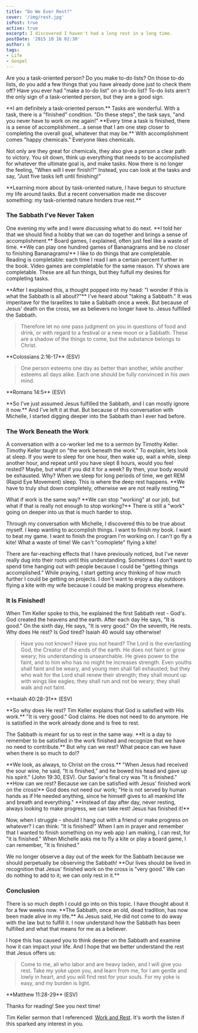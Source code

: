 ```yaml
---
title: "Do We Ever Rest?"
cover: '/img/rest.jpg'
isPost: true
active: true
excerpt: I discovered I haven't had a long rest in a long time.
postDate: '2015 10 16 02:30'
author: 0
tags:
- Life
- Gospel
---
```


<p>
    Are you a task-oriented person? Do you make to-do lists? On those to-do lists, do you add a few things that you have already done just to check them off?
    Have you ever had "make a to-do list" on a to-do list? To-do lists aren't the only sign of a task-oriented person, but they are a good sign.
</p>

<p>
    **I am definitely a task-oriented person.** Tasks are wonderful. With a task, there is a "finished" condition. "Do these steps", the task says, "and you never have to work on me again!"
    **Every time a task is finished, there is a sense of accomplishment...a sense that I am one step closer to completing the overall goal, whatever that may be.** With accomplishment
    comes "happy chemicals." Everyone likes chemicals.
</p>

<p>
    Not only are they great for chemicals, they also give a person a clear path to victory. You sit down, think up everything that needs to be accomplished for
    whatever the ultimate goal is, and make tasks. Now there is no longer the feeling, "When will I ever finish!?" Instead, you can look at the tasks and say, "Just
    five tasks left until finishing!"
</p>

<p>
    **Learning more about by task-oriented nature, I have begun to structure my life around tasks. But a recent conversation made me discover something: my task-oriented
    nature hinders true rest.**
</p>

<h3>The Sabbath I've Never Taken</h3>
<p>
    One evening my wife and I were discussing what to do next. **I told her that we should find a hobby that we can do together and brings a sense of accomplishment.**
    Board games, I explained, often just feel like a waste of time. **We can play one hundred games of Bananagrams and be no closer to finishing Bananagrams!**
    I like to do things that are completable. Reading is completable: each time I read I am a certain percent further in the book. Video games are completable for
    the same reason. TV shows are completable. These are all fun things, but they fulfull my desires for completing tasks.
</p>
<p>
    **After I explained this, a thought popped into my head: "I wonder if this is what the Sabbath is all about?"** I've heard about "taking a Sabbath." It was
    imperitave for the Israelites to take a Sabbath once a week. But because of Jesus' death on the cross, we as believers no longer have to. Jesus fulfilled the Sabbath.
</p>
<blockquote>
    <p>
        Therefore let no one pass judgment on you in questions of food and drink, or with regard
        to a festival or a new moon or a Sabbath. These are a shadow of the things to come, but
        the substance belongs to Christ.
    </p>
</blockquote>
<p>**Colossians 2:16-17** (ESV)</p>
<blockquote>
    <p>
        One person esteems one day as better than another, while another esteems all days alike.
        Each one should be fully convinced in his own mind.
    </p>
</blockquote>
<p>**Romans 14:5** (ESV)</p>
<p>
    **So I've just assumed Jesus fulfilled the Sabbath, and I can mostly ignore it now.** And I've left it at that. But because of this conversation with Michelle,
    I started digging deeper into the Sabbath than I ever had before.
</p>
<h3>The Work Beneath the Work</h3>
<p>
    A conversation with a co-worker led me to a sermon by Timothy Keller. Timothy Keller taught on "the work beneath the work." To explain, lets look at sleep. If you
    were to sleep for one hour, then wake up, wait a while, sleep another hour, and repeat until you have slept 8 hours, would you feel rested? Maybe, but what if you
    did it for a week? By then, your body would be exhausted. Why? When we sleep for long periods of time, we get REM (Rapid Eye Movement) sleep. 
    This is where the deep rest happens. **We have to truly shut down completely, otherwise we are not really resting.**
</p>
<p>
    What if work is the same way? **We can stop "working" at our job, but what if that is really not enough to stop working?** There is still a "work" going on deeper
    into us that is much harder to stop.
</p>
<p>
    Through my conversation with Michelle, I discovered this to be true about myself. I keep wanting to accomplish things. I want to finish my book. I want to beat my game.
    I want to finish the program I'm working on. I can't go fly a kite! What a waste of time! We can't "comoplete" flying a kite!
</p>
<p>
    There are far-reaching effects that I have previously noticed, but I've never really dug into their roots until this understanding. Sometimes I don't want to spend time
    hanging out with people because I could be "getting things accomplished." While praying, I start getting ancy thinking of how much
    further I could be getting on projects. I don't want to enjoy a day outdoors flying a kite with my wife because I could be making progress elsewhere.
</p>
<h3>It Is Finished!</h3>
<p>
    When Tim Keller spoke to this, he explained the first Sabbath rest - God's. God created the heavens and the earth. After each day He says, "It is good." On
    the sixth day, He says, "It is very good." On the seventh, He rests. Why does He rest? Is God tired? Isaiah 40 would say otherwise!
</p>
<blockquote>
    <p>
        Have you not known? Have you not heard? The Lord is the everlasting God, the Creator of the ends of the earth. He does not faint or grow weary;
        his understanding is unsearchable. He gives power to the faint, and to him who has no might he increases strength. Even youths shall faint and be weary,
        and young men shall fall exhausted; but they who wait for the Lord shall renew their strength; they shall mount up with wings like eagles;
        they shall run and not be weary; they shall walk and not faint.
    </p>
</blockquote>
<p>**Isaiah 40:28-31** (ESV)</p>
<p>
    **So why does He rest? Tim Keller explains that God is satisfied with His work.** "It is very good." God claims. He does not need to do anymore. He is satisfied in the
    work already done and is free to rest.
</p>
<p>
    The Sabbath is meant for us to rest in the same way. **It is a day to remember to be satisfied in the work finished and recognize that we have no need to contribute.** But why can
    we rest? What peace can we have when there is so much to do!?
</p>
<p>
    **We look, as always, to Christ on the cross.** "When Jesus had received the sour wine, he said, “It is finished,” and he bowed his head and gave up his spirit." (John 19:30, ESV).
    Our Savior's final cry was "It is finished." **How can we rest? Because we can be satisfied with Jesus' finished work on the cross!** God does not need our work; "He is not
    served by human hands as if He needed anything, since he himself gives to all mankind life and breath and everything." **Instead of day after day, never resting,
    always looking to make progress, we can take rest! Jesus has finished it!**
</p>
<p>
    Now, when I struggle - should I hang out with a friend or make progress on whatever? I can think: "It is finished!" When I am in prayer and remember that I
    wanted to finish something on my web app I am making, I can rest, for "it is finished." When Michelle asks me to fly a kite or play a board game, I can remember, 
    "It is finished."
</p>
<p>
    We no longer observe a day out of the week for the Sabbath because we should perpetually be observing the Sabbath! **Our lives should be lived in recognition that
    Jesus' finished work on the cross is "very good." We can do nothing to add to it; we can only rest in it.**
</p>
<h3>Conclusion</h3>
<p>
    There is so much depth I could go into on this topic. I have thought about it for a few weeks now. **The Sabbath, once an old, dead tradition, has now been made alive in
    my life.** As Jesus said, He did not come to do away with the law but to fulfill it. I now understand how the Sabbath has been fulfilled and what that means
    for me as a believer.
</p>
<p>
    I hope this has caused you to think deeper on the Sabbath and examine how it can impact your life. And I hope that we better understand the rest that
    Jesus offers us:
</p>
<blockquote>
    <p>
        Come to me, all who labor and are heavy laden, and I will give you rest.
        Take my yoke upon you, and learn from me, for I am gentle and lowly in heart, and you will find rest for your souls.
        For my yoke is easy, and my burden is light.
    </p>
</blockquote>
<p>**Matthew 11:28-29** (ESV)</p>
<p>
    Thanks for reading! See you next time!
</p>
<p>
    Tim Keller sermon that I referenced: <a href="http://www.gospelinlife.com/work-and-rest-5314">Work and Rest</a>. It's worth the listen if this
    sparked any interest in you.
</p>